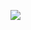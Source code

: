 
[![](https://img.shields.io/maven-central/v/live.100ms/android-sdk?label=100ms)](https://jitpack.io/#100mslive/android-sdk)